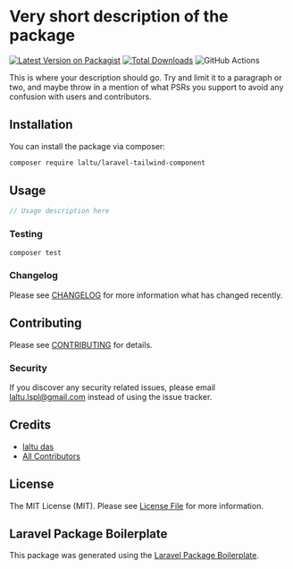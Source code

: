 # Very short description of the package

[![Latest Version on Packagist](https://img.shields.io/packagist/v/laltu/laravel-tailwind-component.svg?style=flat-square)](https://packagist.org/packages/laltu/laravel-tailwind-component)
[![Total Downloads](https://img.shields.io/packagist/dt/laltu/laravel-tailwind-component.svg?style=flat-square)](https://packagist.org/packages/laltu/laravel-tailwind-component)
![GitHub Actions](https://github.com/laltu/laravel-tailwind-component/actions/workflows/main.yml/badge.svg)

This is where your description should go. Try and limit it to a paragraph or two, and maybe throw in a mention of what PSRs you support to avoid any confusion with users and contributors.

## Installation

You can install the package via composer:

```bash
composer require laltu/laravel-tailwind-component
```

## Usage

```php
// Usage description here
```

### Testing

```bash
composer test
```

### Changelog

Please see [CHANGELOG](CHANGELOG.md) for more information what has changed recently.

## Contributing

Please see [CONTRIBUTING](CONTRIBUTING.md) for details.

### Security

If you discover any security related issues, please email laltu.lspl@gmail.com instead of using the issue tracker.

## Credits

-   [laltu das](https://github.com/laltu)
-   [All Contributors](../../contributors)

## License

The MIT License (MIT). Please see [License File](LICENSE.md) for more information.

## Laravel Package Boilerplate

This package was generated using the [Laravel Package Boilerplate](https://laravelpackageboilerplate.com).
